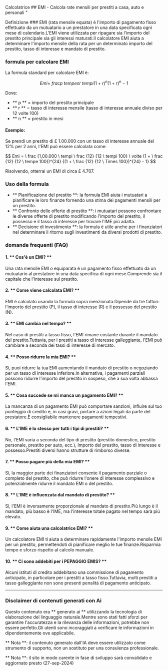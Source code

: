 Calcolatrice ## EMI - Calcola rate mensili per prestiti a casa, auto e personali "

Definizione ###
EMI (rata mensile equata) è l'importo di pagamento fisso effettuato da un mutuatario a un prestatore in una data specificata ogni mese di calendario.L'EMI viene utilizzata per ripagare sia l'importo del prestito principale sia gli interessi maturati.Il calcolatore EMI aiuta a determinare l'importo mensile della rata per un determinato importo del prestito, tasso di interesse e mandato di prestito.

### formula per calcolare EMI

La formula standard per calcolare EMI è:

$$
Emi = \ frac {p \ tempes r \ tempi (1 + r)^n} {(1 + r)^n - 1}
$$

Dove:
- ** p ** = importo del prestito principale
- ** r ** = tasso di interesse mensile (tasso di interesse annuale diviso per 12 volte 100)
- ** n ** = prestito in mesi

#### Esempio:

Se prendi un prestito di £ 1.00.000 con un tasso di interesse annuale del 12% per 2 anni, l'EMI può essere calcolata come:

$$
Emi = \ frac {1,00.000 \ tempi \ frac {12} {12 \ tempi 100} \ volte (1 + \ frac {12} {12 \ tempe 100})^{24} {(1 + \ frac {12} {12 \ Times 100})^{24} - 1}
$$

Risolvendo, otterrai un EMI di circa £ 4.707.

### Uso della formula

- ** Pianificazione del prestito **: la formula EMI aiuta i mutuatari a pianificare le loro finanze fornendo una stima dei pagamenti mensili per un prestito.
- ** Confronto delle offerte di prestito **: i mutuatari possono confrontare le diverse offerte di prestito modificando l'importo del prestito, il possesso e il tasso di interesse per trovare l'IME più adatta.
- ** Decisione di investimento **: la formula è utile anche per i finanziatori nel determinare il ritorno sugli investimenti da diversi prodotti di prestito.

### domande frequenti (FAQ)

#### 1. ** Cos'è un EMI? **
Una rata mensile EMI o equiparata è un pagamento fisso effettuato da un mutuatario al prestatore in una data specifica di ogni mese.Comprende sia il capitale che l'interesse sul prestito.

#### 2. ** Come viene calcolata EMI? **
EMI è calcolato usando la formula sopra menzionata.Dipende da tre fattori: l'importo del prestito (P), il tasso di interesse (R) e il possesso del prestito (N).

#### 3. ** EMI cambia nel tempo? **
Nel caso di prestiti a tasso fisso, l'EMI rimane costante durante il mandato del prestito.Tuttavia, per i prestiti a tasso di interesse galleggiante, l'EMI può cambiare a seconda dei tassi di interesse di mercato.

#### 4. ** Posso ridurre la mia EMI? **
Sì, puoi ridurre la tua EMI aumentando il mandato di prestito o negoziando per un tasso di interesse inferiore.In alternativa, i pagamenti parziali possono ridurre l'importo del prestito in sospeso, che a sua volta abbassa l'EMI.

#### 5. ** Cosa succede se mi manca un pagamento EMI? **
La mancanza di un pagamento EMI può comportare sanzioni, influire sul tuo punteggio di credito e, in casi gravi, portare a azioni legali da parte del prestatore.È consigliabile mantenere pagamenti tempestivi.

#### 6. ** L'IME è lo stesso per tutti i tipi di prestiti? **
No, l'EMI varia a seconda del tipo di prestito (prestito domestico, prestito personale, prestito per auto, ecc.), Importo del prestito, tasso di interesse e possesso.Prestiti diversi hanno strutture di rimborso diverse.

#### 7. ** Posso pagare più della mia EMI? **
Sì, la maggior parte dei finanziatori consente il pagamento parziale o completo del prestito, che può ridurre l'onere di interesse complessivo e potenzialmente ridurre il mandato EMI o del prestito.

#### 8. ** L'IME è influenzata dal mandato di prestito? **
Sì, l'EMI è inversamente proporzionale al mandato di prestito.Più lungo è il mandato, più basso è l'IME, ma l'interesse totale pagato nel tempo sarà più elevato.

#### 9. ** Come aiuta una calcolatrice EMI? **
Un calcolatore EMI ti aiuta a determinare rapidamente l'importo mensile EMI per un prestito, permettendoti di pianificare meglio le tue finanze.Risparmia tempo e sforzo rispetto al calcolo manuale.

#### 10. ** Ci sono addebiti per i PEPAGGIO EMIS? **
Alcuni istituti di credito addebitano una commissione di pagamento anticipato, in particolare per i prestiti a tasso fisso.Tuttavia, molti prestiti a tasso galleggiante non sono presenti penalità di pagamento anticipato.

---
### Disclaimer di contenuti generati con Ai

Questo contenuto era ** generato ai ** utilizzando la tecnologia di elaborazione del linguaggio naturale.Mentre sono stati fatti sforzi per garantire l'accuratezza e la rilevanza delle informazioni, potrebbe non essere perfetto.Gli utenti sono incoraggiati a verificare le informazioni in dipendentemente ove applicabile.

** Nota **: il contenuto generato dall'IA deve essere utilizzato come strumento di supporto, non un sostituto per una consulenza professionale.


** Nota **: il sito in modo carente in fase di sviluppo sarà convalidato e aggiornato presto (27-sep-2024)